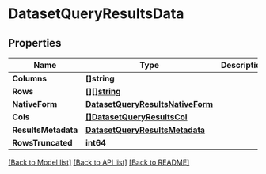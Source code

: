 # DatasetQueryResultsData

## Properties
Name | Type | Description | Notes
------------ | ------------- | ------------- | -------------
**Columns** | **[]string** |  | [optional] 
**Rows** | [**[][]string**](array.md) |  | [optional] 
**NativeForm** | [**DatasetQueryResultsNativeForm**](DatasetQueryResultsNativeForm.md) |  | [optional] 
**Cols** | [**[]DatasetQueryResultsCol**](DatasetQueryResultsCol.md) |  | [optional] 
**ResultsMetadata** | [**DatasetQueryResultsMetadata**](DatasetQueryResultsMetadata.md) |  | [optional] 
**RowsTruncated** | **int64** |  | [optional] 

[[Back to Model list]](../README.md#documentation-for-models) [[Back to API list]](../README.md#documentation-for-api-endpoints) [[Back to README]](../README.md)


